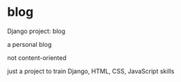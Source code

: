# blog
Django project: blog

a personal blog

not content-oriented

just a project to train Django, HTML, CSS, JavaScript skills
